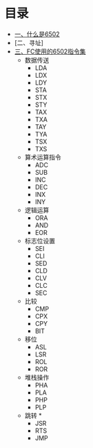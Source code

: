 # 目录



* [一、什么是6502](about6502.md)
* [二、寻址]
* [三、FC使用的6502指令集](Instruction.md)
  * 数据传送
    * LDA
    * LDX
    * LDY
    * STA
    * STX
    * STY 
    * TAX
    * TXA
    * TAY
    * TYA
    * TSX
    * TXS
  * 算术运算指令
    * ADC
    * SUB
    * INC
    * DEC
    * INX
    * INY
  * 逻辑运算
    * ORA
    * AND
    * EOR
  * 标志位设置
    * SEI
    * CLI
    * SED
    * CLD
    * CLV
    * CLC
    * SEC
  * 比较
    * CMP
    * CPX
    * CPY
    * BIT
  * 移位
    * ASL
    * LSR
    * ROL
    * ROR
  * 堆栈操作
    * PHA
    * PLA
    * PHP
    * PLP
  * 跳转
    * 
    * JSR
    * RTS
    * JMP